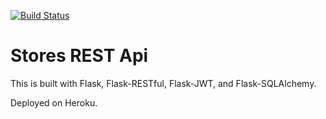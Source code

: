 [![Build Status](https://travis-ci.org/M-Abishaik/sample-flask-application.svg?branch=master)](https://travis-ci.org/M-Abishaik/sample-flask-application)

# Stores REST Api

This is built with Flask, Flask-RESTful, Flask-JWT, and Flask-SQLAlchemy.

Deployed on Heroku.
